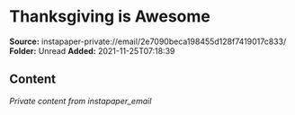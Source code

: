 # Thanksgiving is Awesome

**Source:** instapaper-private://email/2e7090beca198455d128f7419017c833/
**Folder:** Unread
**Added:** 2021-11-25T07:18:39




## Content
*Private content from instapaper_email*
